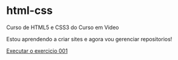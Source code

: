 # html-css
 Curso de HTML5 e CSS3 do Curso em Video

 Estou aprendendo a criar sites e agora vou gerenciar repositorios!

<a href="https://eduardo2382.github.io/html-css/exercicios/ex001/index.html">Executar o exercicio 001 </a>